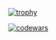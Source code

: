 [![trophy](https://github-profile-trophy.vercel.app/?username=ryo-ma&theme=onedark)](https://github.com/ryo-ma/github-profile-trophy)

[![codewars](https://www.codewars.com/users/username/badges/large)](https://www.codewars.com/users/iRatatuii)  

